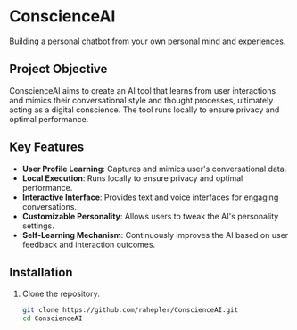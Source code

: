 # ConscienceAI
Building a personal chatbot from your own personal mind and experiences. 

## Project Objective
ConscienceAI aims to create an AI tool that learns from user interactions and mimics their conversational style and thought processes, ultimately acting as a digital conscience. The tool runs locally to ensure privacy and optimal performance.

## Key Features
- **User Profile Learning**: Captures and mimics user's conversational data.
- **Local Execution**: Runs locally to ensure privacy and optimal performance.
- **Interactive Interface**: Provides text and voice interfaces for engaging conversations.
- **Customizable Personality**: Allows users to tweak the AI's personality settings.
- **Self-Learning Mechanism**: Continuously improves the AI based on user feedback and interaction outcomes.

## Installation
1. Clone the repository:
   ```bash
   git clone https://github.com/rahepler/ConscienceAI.git
   cd ConscienceAI
